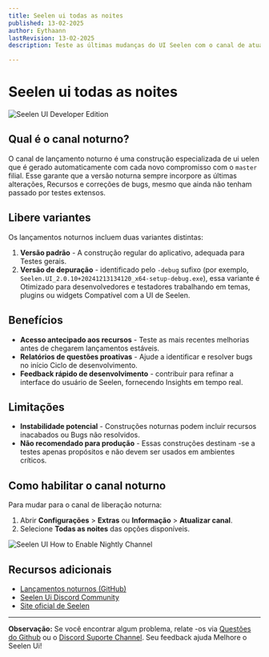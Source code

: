```yaml
---
title: Seelen ui todas as noites
published: 13-02-2025
author: Eythaann
lastRevision: 13-02-2025
description: Teste as últimas mudanças do UI Seelen com o canal de atualização noturna!

---
```


# Seelen ui todas as noites

![Seelen UI Developer Edition](https://github.com/user-attachments/assets/76634b49-7b09-4ef2-9643-e93542309f5d)

## Qual é o canal noturno?

O canal de lançamento noturno é uma construção especializada de ui uelen que é
 gerado automaticamente com cada novo compromisso com o `master` filial. Esse
 garante que a versão noturna sempre incorpore as últimas alterações,
 Recursos e correções de bugs, mesmo que ainda não tenham passado por testes extensos.

## Libere variantes

Os lançamentos noturnos incluem duas variantes distintas:

1. **Versão padrão** - A construção regular do aplicativo, adequada para
    Testes gerais.
2. **Versão de depuração** - identificado pelo `-debug` sufixo (por exemplo,
   `Seelen.UI_2.0.10+20241213134120_x64-setup-debug.exe`), essa variante é
    Otimizado para desenvolvedores e testadores trabalhando em temas, plugins ou widgets
    Compatível com a UI de Seelen.

## Benefícios

* **Acesso antecipado aos recursos** - Teste as mais recentes melhorias antes de chegarem
   lançamentos estáveis.
* **Relatórios de questões proativas** - Ajude a identificar e resolver bugs no início
   Ciclo de desenvolvimento.
* **Feedback rápido de desenvolvimento** - contribuir para refinar a interface do usuário de Seelen, fornecendo
   Insights em tempo real.

## Limitações

* **Instabilidade potencial** - Construções noturnas podem incluir recursos inacabados ou
   Bugs não resolvidos.
* **Não recomendado para produção** - Essas construções destinam -se a testes
   apenas propósitos e não devem ser usados ​​em ambientes críticos.

## Como habilitar o canal noturno

Para mudar para o canal de liberação noturna:

1. Abrir **Configurações** > **Extras** ou **Informação** > **Atualizar canal**.
2. Selecione **Todas as noites** das opções disponíveis.

![Seelen UI How to Enable Nightly Channel](https://github.com/user-attachments/assets/ae88aeac-98cc-4424-a9e7-fb59740b694e)

## Recursos adicionais

* [Lançamentos noturnos (GitHub)](https://github.com/eythaann/Seelen-UI/releases/tag/nightly)
* [Seelen Ui Discord Community](https://discord.gg/ABfASx5ZAJ)
* [Site oficial de Seelen](https://seelen.io)

***

**Observação:** Se você encontrar algum problema, relate -os via
[Questões do Github](https://github.com/eythaann/Seelen-UI/issues) ou o
[Discord Suporte Channel](https://discord.gg/ABfASx5ZAJ). Seu feedback ajuda
 Melhore o Seelen Ui!
